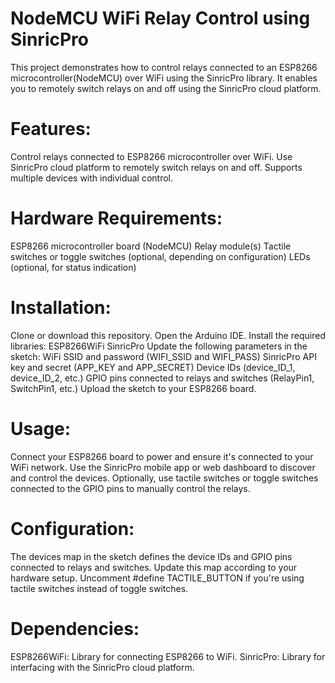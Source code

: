 # NodeMCU WiFi Relay Control using SinricPro

This project demonstrates how to control relays connected to an ESP8266 microcontroller(NodeMCU) over WiFi using the SinricPro library. It enables you to remotely switch relays on and off using the SinricPro cloud platform.

# Features:

Control relays connected to ESP8266 microcontroller over WiFi.
Use SinricPro cloud platform to remotely switch relays on and off.
Supports multiple devices with individual control.

# Hardware Requirements:

ESP8266 microcontroller board (NodeMCU)
Relay module(s)
Tactile switches or toggle switches (optional, depending on configuration)
LEDs (optional, for status indication)

# Installation:

Clone or download this repository.
Open the Arduino IDE.
Install the required libraries:
ESP8266WiFi
SinricPro
Update the following parameters in the sketch:
WiFi SSID and password (WIFI_SSID and WIFI_PASS)
SinricPro API key and secret (APP_KEY and APP_SECRET)
Device IDs (device_ID_1, device_ID_2, etc.)
GPIO pins connected to relays and switches (RelayPin1, SwitchPin1, etc.)
Upload the sketch to your ESP8266 board.

# Usage:

Connect your ESP8266 board to power and ensure it's connected to your WiFi network.
Use the SinricPro mobile app or web dashboard to discover and control the devices.
Optionally, use tactile switches or toggle switches connected to the GPIO pins to manually control the relays.

# Configuration:

The devices map in the sketch defines the device IDs and GPIO pins connected to relays and switches. Update this map according to your hardware setup.
Uncomment #define TACTILE_BUTTON if you're using tactile switches instead of toggle switches.

# Dependencies:

ESP8266WiFi: Library for connecting ESP8266 to WiFi.
SinricPro: Library for interfacing with the SinricPro cloud platform.
